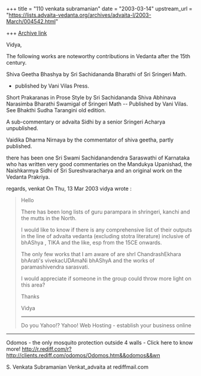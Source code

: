 +++
title = "110 venkata subramanian"
date = "2003-03-14"
upstream_url = "https://lists.advaita-vedanta.org/archives/advaita-l/2003-March/004542.html"

+++
[Archive link](https://lists.advaita-vedanta.org/archives/advaita-l/2003-March/004542.html)

Vidya,

The following works are noteworthy contributions in Vedanta after
the 15th century.

Shiva Geetha Bhashya by Sri Sachidananda Bharathi of Sri Sringeri
Math.
- published by Vani Vilas Press.

Short Prakaranas in Prose Style by Sri Sachidananda Shiva Abhinava
Narasimba Bharathi Swamigal of Sringeri Math
-- Published by Vani Vilas.  See Bhakthi Sudha Tarangini old
edition.


  A sub-commentary or advaita Sidhi by a senior Sringeri Acharya
unpublished.

Vaidika Dharma Nirnaya by the commentator of shiva geetha, partly
published.


there has been one Sri Swami Sachidanandendra Saraswathi of
Karnataka who has written very good commentaries on the Mandukya
Upanishad, the Naishkarmya Sidhi of Sri Sureshvaracharya and an
original work on the Vedanta Prakriya.

regards,
venkat
On Thu, 13 Mar 2003 vidya wrote :
>
>Hello
>
>There has been  long lists of guru parampara in shringeri, kanchi
>and the mutts in the North.
>
>I would like to know if there is any comprehensive list of their
>outputs in the line of advaita vedanta (excluding stotra
>literature) inclusive of bhAShya , TIKA and the like, esp from
>the 15CE onwards.
>
>The only few works that I am aware of are shrI ChandrashEkhara
>bhArati's vivekacUDAmaNi bhAShyA and the works of
>paramashivendra sarasvati.
>
>I would appreciate if someone in the group could throw more light
>on this area?
>
>Thanks
>
>Vidya
>
>
>
>---------------------------------
>Do you Yahoo!?
>Yahoo! Web Hosting - establish your business online

_______________________________________________________________________
Odomos - the only  mosquito protection outside 4 walls -
Click here to know more!
http://r.rediff.com/r?http://clients.rediff.com/odomos/Odomos.htm&&odomos&&wn


S. Venkata Subramanian
Venkat_advaita at rediffmail.com


